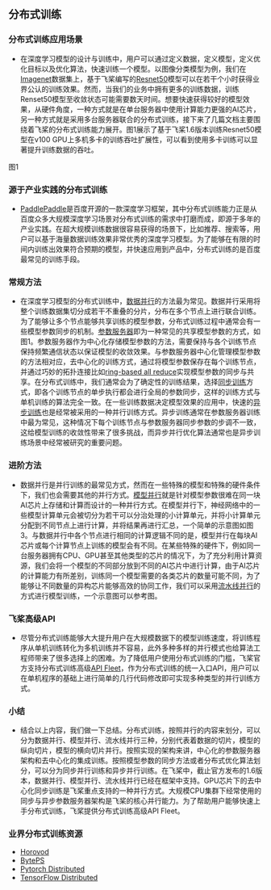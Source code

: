 ## 分布式训练

### 分布式训练应用场景
- 在深度学习模型的设计与训练中，用户可以通过定义数据，定义模型，定义优化目标以及优化算法，快速训练一个模型。以图像分类模型为例，我们在[Imagenet](http://www.image-net.org/)数据集上，基于飞桨编写的[Resnet50](https://arxiv.org/pdf/1512.03385.pdf)模型可以在若干个小时获得业界公认的训练效果。然而，当我们的业务中拥有更多的训练数据，训练Renset50模型至收敛状态可能需要数天时间。想要快速获得较好的模型效果，从硬件角度，一种方式就是在单台服务器中使用计算能力更强的AI芯片，另一种方式就是采用多台服务器联合的分布式训练，接下来了几篇文档主要围绕着飞桨的分布式训练能力展开。图1展示了基于飞桨1.6版本训练Resnet50模型在v100 GPU上多机多卡的训练吞吐扩展性，可以看到使用多卡训练可以显著提升训练数据的吞吐。

图1

### 源于产业实践的分布式训练
- [PaddlePaddle](https://github.com/PaddlePaddle/Paddle)是百度开源的一款深度学习框架，其中分布式训练能力正是从百度众多大规模深度学习场景对分布式训练的需求中打磨而成，即源于多年的产业实践。在超大规模训练数据很容易获得的场景下，比如推荐、搜索等，用户可以基于海量数据训练效果非常优秀的深度学习模型。为了能够在有限的时间内训练出效果符合预期的模型，并快速应用到产品中，分布式训练的是百度最常见的训练手段。

### 常规方法
- 在深度学习模型的分布式训练中，[数据并行](https://static.googleusercontent.com/media/research.google.com/zh-CN//archive/large_deep_networks_nips2012.pdf)的方法最为常见。数据并行采用将整个训练数据集切分成若干不重叠的分片，分布在多个节点上进行联合训练。为了能够让多个节点能够共享训练的模型参数，分布式训练过程中通常会有一些模型参数同步的机制。[参数服务器](https://www.cs.cmu.edu/~muli/file/parameter_server_osdi14.pdf)即为一种常见的共享模型参数的方式，如图1。参数服务器作为中心化存储模型参数的方法，需要保持与各个训练节点保持频繁通信状态以保证模型的收敛效果。与参数服务器中心化管理模型参数的方法相对应，去中心化的训练方式，通过将模型参数保存在每个训练节点，并通过巧妙的拓扑连接比如[ring-based all reduce](https://github.com/baidu-research/baidu-allreduce)实现模型参数的同步与共享。在分布式训练中，我们通常会为了确定性的训练结果，选择[同步训练](https://openreview.net/pdf?id=D1VDZ5kMAu5jEJ1zfEWL)方式，即各个训练节点的单步执行都会进行全局的参数同步，这样的训练方式与单机训练的算法完全一致。在一些训练数据决定模型效果的应用中，快速的[异步训练](https://static.googleusercontent.com/media/research.google.com/zh-CN//archive/large_deep_networks_nips2012.pdf)也是经常被采用的一种并行训练方式。异步训练通常在参数服务器训练中最为常见，这种情况下每个训练节点与参数服务器同步参数的步调不一致，这给模型训练的收敛性带来了很多挑战，而异步并行优化算法通常也是异步训练场景中经常被研究的重要问题。

### 进阶方法
- 数据并行是并行训练的最常见方式，然而在一些特殊的模型和特殊的硬件条件下，我们也会需要其他的并行方式。[模型并行]()就是针对模型参数很难在同一块AI芯片上存储和计算而设计的一种并行方式。在模型并行下，神经网络中的一些模型计算单元会被切分为若干可以分治处理的小计算单元，并将小计算单元分配到不同节点上进行计算，并将结果再进行汇总，一个简单的示意图如图3。与数据并行中各个节点进行相同的计算逻辑不同的是，模型并行在每块AI芯片或每个计算节点上训练的模型会有不同。在某些特殊的硬件下，例如同一台服务器拥有CPU、GPU甚至其他类型的芯片的情况下，为了充分利用计算资源，我们会将一个模型的不同部分放到不同的AI芯片中进行计算，由于AI芯片的计算能力有所差别，训练同一个模型需要的各类芯片的数量可能不同，为了能够让不同数量的异构芯片能够高效的协同工作，我们可以采用[流水线并行]()的方式进行模型训练，一个示意图可以参考图。

### 飞桨高级API
- 尽管分布式训练能够大大提升用户在大规模数据下的模型训练速度，将训练程序从单机训练转化为多机训练并不容易，此外多种多样的并行模式也给算法工程师带来了很多选择上的困难。为了降低用户使用分布式训练的门槛，飞桨官方支持分布式训练高级[API Fleet]()，作为分布式训练的统一入口API，用户可以在单机程序的基础上进行简单的几行代码修改即可实现多种类型的并行训练方式。

### 小结
- 结合以上内容，我们做一下总结。分布式训练，按照并行的内容来划分，可以分为数据并行、模型并行、流水线并行三种，分别代表着数据的切片，模型的纵向切片，模型的横向切片并行。按照实现的架构来讲，中心化的参数服务器架构和去中心化的集成训练。按照模型参数的同步方法或者分布式优化算法划分，可以分为同步并行训练和异步并行训练。在飞桨中，截止官方发布的1.6版本，数据并行、模型并行、流水线并行已经在框架中支持。GPU芯片下的去中心化同步训练是飞桨重点支持的一种并行方式。大规模CPU集群下经常使用的同步与异步参数服务器架构是飞桨的核心并行能力。为了帮助用户能够快速上手分布式训练，飞桨提供分布式训练高级API Fleet。

### 业界分布式训练资源
- [Horovod](https://github.com/horovod/horovod)
- [BytePS](https://github.com/bytedance/byteps)
- [Pytorch Distributed](https://pytorch.org/tutorials/intermediate/dist_tuto.html)
- [TensorFlow Distributed](https://www.tensorflow.org/guide/distributed_training)
